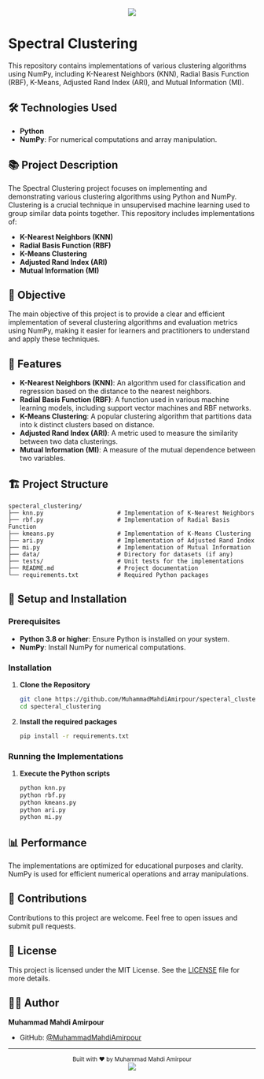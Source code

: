 <!-- Header -->
<div align="center">
  <img src="https://capsule-render.vercel.app/api?type=waving&color=gradient&height=180&section=header&text=Spectral%20Clustering&fontSize=36&fontAlignY=35&animation=twinkling&fontColor=FFFFFF"/>
</div>

# Spectral Clustering

This repository contains implementations of various clustering algorithms using NumPy, including K-Nearest Neighbors (KNN), Radial Basis Function (RBF), K-Means, Adjusted Rand Index (ARI), and Mutual Information (MI).

## 🛠️ Technologies Used

- **Python**
- **NumPy**: For numerical computations and array manipulation.

## 📚 Project Description

The Spectral Clustering project focuses on implementing and demonstrating various clustering algorithms using Python and NumPy. Clustering is a crucial technique in unsupervised machine learning used to group similar data points together. This repository includes implementations of:

- **K-Nearest Neighbors (KNN)**
- **Radial Basis Function (RBF)**
- **K-Means Clustering**
- **Adjusted Rand Index (ARI)**
- **Mutual Information (MI)**

## 🎯 Objective

The main objective of this project is to provide a clear and efficient implementation of several clustering algorithms and evaluation metrics using NumPy, making it easier for learners and practitioners to understand and apply these techniques.

## 🚀 Features

- **K-Nearest Neighbors (KNN)**: An algorithm used for classification and regression based on the distance to the nearest neighbors.
- **Radial Basis Function (RBF)**: A function used in various machine learning models, including support vector machines and RBF networks.
- **K-Means Clustering**: A popular clustering algorithm that partitions data into k distinct clusters based on distance.
- **Adjusted Rand Index (ARI)**: A metric used to measure the similarity between two data clusterings.
- **Mutual Information (MI)**: A measure of the mutual dependence between two variables.

## 🏗️ Project Structure

```
specteral_clustering/
├── knn.py                     # Implementation of K-Nearest Neighbors
├── rbf.py                     # Implementation of Radial Basis Function
├── kmeans.py                  # Implementation of K-Means Clustering
├── ari.py                     # Implementation of Adjusted Rand Index
├── mi.py                      # Implementation of Mutual Information
├── data/                      # Directory for datasets (if any)
├── tests/                     # Unit tests for the implementations
├── README.md                  # Project documentation
└── requirements.txt           # Required Python packages
```

## 🔧 Setup and Installation

### Prerequisites

- **Python 3.8 or higher**: Ensure Python is installed on your system.
- **NumPy**: Install NumPy for numerical computations.

### Installation

1. **Clone the Repository**
   ```bash
   git clone https://github.com/MuhammadMahdiAmirpour/specteral_clustering.git
   cd specteral_clustering
   ```

2. **Install the required packages**
   ```bash
   pip install -r requirements.txt
   ```

### Running the Implementations

1. **Execute the Python scripts**
   ```bash
   python knn.py
   python rbf.py
   python kmeans.py
   python ari.py
   python mi.py
   ```

## 📊 Performance

The implementations are optimized for educational purposes and clarity. NumPy is used for efficient numerical operations and array manipulations.

## 🙌 Contributions

Contributions to this project are welcome. Feel free to open issues and submit pull requests.

## 📄 License

This project is licensed under the MIT License. See the [LICENSE](LICENSE) file for more details.

## 👨‍💻 Author

**Muhammad Mahdi Amirpour**
- GitHub: [@MuhammadMahdiAmirpour](https://github.com/MuhammadMahdiAmirpour)

---

<div align="center">
  <sub>Built with ❤️ by Muhammad Mahdi Amirpour</sub>
</div>

<!-- Footer -->
<div align="center">
  <img src="https://capsule-render.vercel.app/api?type=waving&color=gradient&height=100&section=footer"/>
</div>
